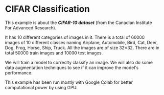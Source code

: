 # CIFAR Classification
This example is about the ***CIFAR-10 dataset*** (from the Canadian Institute For Advanced Research).

It has 10 different categories of images in it. There is a total of 60000 images of 10 different classes naming Airplane, Automobile, Bird, Cat, Deer, Dog, Frog, Horse, Ship, Truck. All the images are of size 32×32. There are in total 50000 train images and 10000 test images.

We will train a model to correclty classify an image. We will also do some data augmentation techniques to see if it can improve the model's performance.

This example has been run mostly with Google Colab for better computational power by using GPU.
